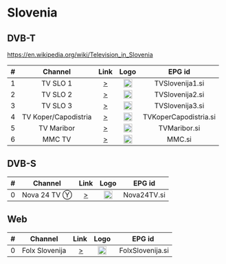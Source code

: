 <h1>Slovenia</h1>

<h2>DVB-T</h2>

https://en.wikipedia.org/wiki/Television_in_Slovenia

| #   | Channel        | Link  | Logo | EPG id |
|:---:|:--------------:|:-----:|:----:|:------:|
| 1   | TV SLO 1 | [>](https://www.tvkaista.net/stream-forwarder/get.php?x=TVSLO1) | <img height="20" src="https://i.imgur.com/YIZOtcm.png"/> | TVSlovenija1.si |
| 2   | TV SLO 2 | [>](https://www.tvkaista.net/stream-forwarder/get.php?x=TVSLO2) | <img height="20" src="https://i.imgur.com/mQe9U2h.png"/> | TVSlovenija2.si |
| 3   | TV SLO 3 | [>](https://www.tvkaista.net/stream-forwarder/get.php?x=TVSLO3) | <img height="20" src="https://i.imgur.com/WGUyj7r.png"/> | TVSlovenija3.si |
| 4   | TV Koper/Capodistria | [>](https://www.tvkaista.net/stream-forwarder/get.php?x=TVKC) | <img height="20" src="https://i.imgur.com/NQvOJNh.png"/> | TVKoperCapodistria.si |
| 5   | TV Maribor | [>](https://www.tvkaista.net/stream-forwarder/get.php?x=TVMaribor) | <img height="20" src="https://i.imgur.com/tWf3dgf.png"/> | TVMaribor.si |
| 6   | MMC TV | [>](https://www.tvkaista.net/stream-forwarder/get.php?x=MMCTV) | <img height="20" src="https://i.imgur.com/yzETQJ4.png"/> | MMC.si |

<h2>DVB-S</h2>

| #   | Channel        | Link  | Logo | EPG id |
|:---:|:--------------:|:-----:|:----:|:------:|
| 0   | Nova 24 TV Ⓨ | [>](https://www.youtube.com/@Nova24TVSlovenija/live) | <img height="20" src="https://i.imgur.com/M2207Vh.png"/> | Nova24TV.si |

<h2>Web</h2>

| #   | Channel        | Link  | Logo | EPG id |
|:---:|:--------------:|:-----:|:----:|:------:|
| 0   | Folx Slovenija | [>](https://cdne.folxplay.tv/folx-trz/streams/ch-5/master.m3u8) | <img height="20" src="https://i.imgur.com/RK1IASU.png"/> | FolxSlovenija.si |
